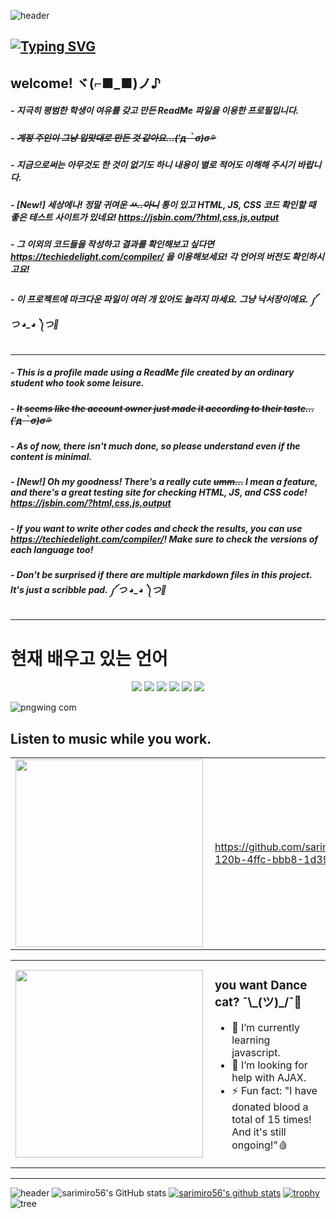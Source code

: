 
![header](https://capsule-render.vercel.app/api?type=waving&color=eeefff&height=250&section=header&text=sarimiro56&fontSize=60&fontColor=b7b8cc&fontAlign=80&animation=fadeIn)

[![Typing SVG](https://readme-typing-svg.demolab.com?font=Nanum+Myeongjo&pause=1000&color=ACEEF7&width=435&lines=%EC%95%88%EB%85%95%3F;%EC%98%A4%EB%8A%98%EC%9D%80+%EB%AC%B4%EC%97%87%EC%9D%84+%ED%95%98%EB%9F%AC+%EC%99%94%EB%8B%88%3F)](https://git.io/typing-svg)
---
## welcome! ヾ(⌐■_■)ノ♪
##### - 지극히 평범한 학생이 여유를 갖고 만든 ReadMe 파일을 이용한 프로필입니다.
##### - ~~계정 주인이 그냥 입맛대로 만든 것 같아요...(′д｀σ)σ💦~~
##### - 지금으로써는 아무것도 한 것이 없기도 하니 내용이 별로 적어도 이해해 주시기 바랍니다.
##### - [New!] 세상에나! 정말 귀여운 ~~ㅆ..아니~~ 통이 있고 HTML, JS, CSS 코드 확인할 때 좋은 테스트 사이트가 있네요! https://jsbin.com/?html,css,js,output
##### - 그 이외의 코드들을 작성하고 결과를 확인해보고 싶다면 https://techiedelight.com/compiler/ 을 이용해보세요! 각 언어의 버전도 확인하시고요!
##### - 이 프로젝트에 마크다운 파일이 여러 개 있어도 놀라지 마세요. 그냥 낙서장이에요. ༼ つ ◕_◕ ༽つ💬
---
##### - This is a profile made using a ReadMe file created by an ordinary student who took some leisure.
##### - ~~It seems like the account owner just made it according to their taste... (′д｀σ)σ💦~~
##### - As of now, there isn't much done, so please understand even if the content is minimal.
##### - [New!] Oh my goodness! There's a really cute ~~umm...~~ I mean a feature, and there's a great testing site for checking HTML, JS, and CSS code! https://jsbin.com/?html,css,js,output
##### - If you want to write other codes and check the results, you can use https://techiedelight.com/compiler/! Make sure to check the versions of each language too!
##### - Don't be surprised if there are multiple markdown files in this project. It's just a scribble pad. ༼ つ ◕_◕ ༽つ💬
---
<h1>현재 배우고 있는 언어</h1>
<p align="center">
  <img src="https://img.shields.io/badge/Node.js-339933?style=flat&logo=javascript&logoColor=black">
  <img src="https://img.shields.io/badge/HTML5-E34F26?style=flat&logo=HTML5&logoColor=white" />
  <img src="https://img.shields.io/badge/CSS3-1572B6?style=flat&logo=CSS3&logoColor=white" />
  <img src="https://img.shields.io/badge/javascript-F7DF1E?style=flat&logo=javascript&logoColor=black">
  <img src="https://img.shields.io/badge/React-61DAFB?style=flat&logo=React&logoColor=white"/>
  <img src="https://img.shields.io/badge/Java-007396?style=flat&logo=Conda-Forge&logoColor=white"/>
</p>


![pngwing com](https://github.com/sarimiro56/sarimiro56/assets/128454837/fb102b97-5782-487f-b2ac-c6cec1942014)

<h2>Listen to music while you work.</h2>
<center>
  <table>
    <tr>
        <td><img width="300px" align="left" src="https://github.com/sarimiro56/sarimiro56/assets/128454837/f0d9ad77-baa8-4932-ae4c-e3cd414ca72f" /></td>
        <td>
          
https://github.com/sarimiro56/sarimiro56/assets/128454837/bdf55434-120b-4ffc-bbb8-1d39112050d1
        
  </td>
        <td><img width="300px" align="left" src="https://github.com/sarimiro56/sarimiro56/assets/128454837/9f38fd6c-03f4-4d81-9cd8-18b8f2fb06fc" /></td>
    </tr>
  </table>
</center>

<center>
  <table>
    <tr>
      <td><img width="300px" align="left" src="https://github.com/sarimiro56/sarimiro56/assets/128454837/025547ea-9162-4c42-81e3-f2da86417b14" /></td>
      <td>
        <h3>you want Dance cat? ¯\_(ツ)_/¯🥁</h3>

  - 🌱 I’m currently learning javascript.
  - 🤔 I’m looking for help with AJAX.
  - ⚡ Fun fact: "I have donated blood a total of 15 times! And it's still ongoing!"🩸
      </td>
    </tr>
  </table>
</center>




---
![header](https://capsule-render.vercel.app/api?type=slice&color=eeefff&text=status&animation=twinkling&fontColor=b7b8cc)
![sarimiro56's GitHub stats](https://github-readme-stats.vercel.app/api?username=sarimiro56&show_icons=true&theme=tokyonight)
[![sarimiro56's github stats](https://github-readme-stats.vercel.app/api/top-langs/?username=sarimiro56&show_icons=true&hide_border=true&title_color=004386&icon_color=004386&layout=compact)](https://github.com/sarimiro56)
[![trophy](https://github-profile-trophy.vercel.app/?username=sarimiro56&row=1)](https://github.com/ryo-ma/github-profile-trophy)
![tree](https://github.com/sarimiro56/sarimiro56/assets/128454837/1a8edf97-06ac-4fc9-a95c-c932a4faaa4d)






<!--### Hi there 👋-->
<!--
**sarimiro56/sarimiro56** is a ✨ _special_ ✨ repository because its `README.md` (this file) appears on your GitHub profile.

Here are some ideas to get you started:

- 🔭 I’m currently working on ...
- 🌱 I’m currently learning ...
- 👯 I’m looking to collaborate on ...
- 🤔 I’m looking for help with ...
- 💬 Ask me about ...
- 📫 How to reach me: ...
- 😄 Pronouns: ...
- ⚡ Fun fact: ...
-->
